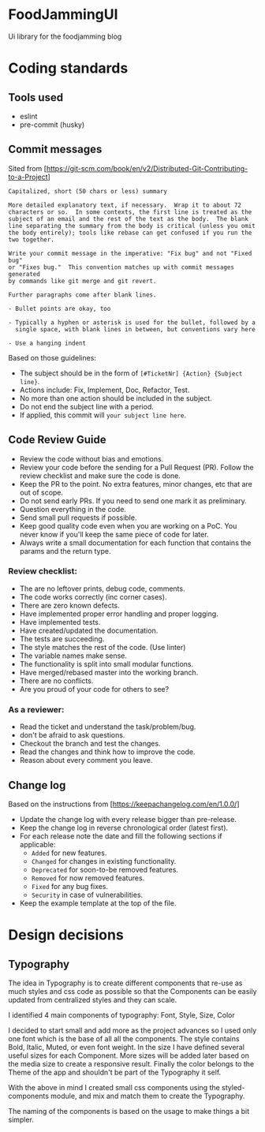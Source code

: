 # FoodJammingUI
Ui library for the foodjamming blog

# Coding standards
## Tools used
* eslint
* pre-commit (husky)

## Commit messages
Sited from [https://git-scm.com/book/en/v2/Distributed-Git-Contributing-to-a-Project]
```
Capitalized, short (50 chars or less) summary

More detailed explanatory text, if necessary.  Wrap it to about 72
characters or so.  In some contexts, the first line is treated as the
subject of an email and the rest of the text as the body.  The blank
line separating the summary from the body is critical (unless you omit
the body entirely); tools like rebase can get confused if you run the
two together.

Write your commit message in the imperative: "Fix bug" and not "Fixed bug"
or "Fixes bug."  This convention matches up with commit messages generated
by commands like git merge and git revert.

Further paragraphs come after blank lines.

- Bullet points are okay, too

- Typically a hyphen or asterisk is used for the bullet, followed by a
  single space, with blank lines in between, but conventions vary here

- Use a hanging indent
```

Based on those guidelines:
 * The subject should be in the form of `[#TicketNr] {Action} {Subject line}`.
 * Actions include: Fix, Implement, Doc, Refactor, Test.
 * No more than one action should be included in the subject.
 * Do not end the subject line with a period.
 * If applied, this commit will `your subject line here`.

## Code Review Guide
* Review the code without bias and emotions.
* Review your code before the sending for a Pull Request (PR). 
  Follow the review checklist and make sure the code is done.
* Keep the PR to the point. No extra features, minor changes,
  etc that are out of scope.
* Do not send early PRs. If you need to send one mark it as preliminary.
* Question everything in the code.
* Send small pull requests if possible.
* Keep good quality code even when you are working on a PoC.
  You never know if you'll keep the same piece of code for later.
* Always write a small documentation for each function that contains
  the params and the return type.


### Review checklist:
* The are no leftover prints, debug code, comments.
* The code works correctly (inc corner cases).
* There are zero known defects.
* Have implemented proper error handling and proper logging.
* Have implemented tests.
* Have created/updated the documentation.
* The tests are succeeding.
* The style matches the rest of the code. (Use linter)
* The variable names make sense.
* The functionality is split into small modular functions.
* Have merged/rebased master into the working branch.
* There are no conflicts.
* Are you proud of your code for others to see?

### As a reviewer:
* Read the ticket and understand the task/problem/bug.
* don't be afraid to ask questions.
* Checkout the branch and test the changes.
* Read the changes and think how to improve the code.
* Reason about every comment you leave.

## Change log
Based on the instructions from [https://keepachangelog.com/en/1.0.0/]
* Update the change log with every release bigger than pre-release.
* Keep the change log in reverse chronological order (latest first).
* For each release note the date and fill the following sections if applicable:
  * `Added` for new features.
  * `Changed` for changes in existing functionality.
  * `Deprecated` for soon-to-be removed features.
  * `Removed` for now removed features.
  * `Fixed` for any bug fixes.
  * `Security` in case of vulnerabilities.
* Keep the example template at the top of the file.

# Design decisions 
## Typography
The idea in Typography is to create different components that re-use as much
styles and css code as possible so that the Components can be easily updated
from centralized styles and they can scale.

I identified 4 main components of typography: Font, Style, Size, Color

I decided to start small and add more as the project advances so I used only
one font which is the base of all all the components. The style contains
Bold, Italic, Muted, or even font weight. In the size I have defined several
useful sizes for each Component. More sizes will be added later based on the
media size to create a responsive result. Finally the color belongs to the
Theme of the app and shouldn't be part of the Typography it self.

With the above in mind I created small css components using the
styled-components module, and mix and match them to create the Typography.

The naming of the components is based on the usage to make things a bit
simpler.